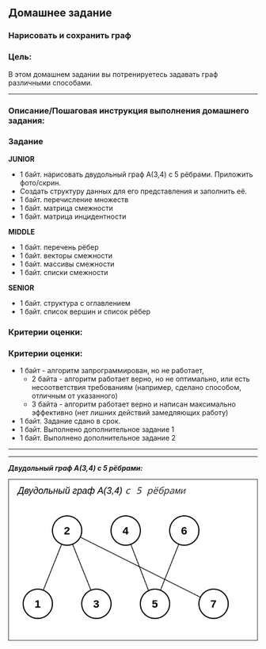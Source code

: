## Домашнее задание

### Нарисовать и сохранить граф
### Цель:

В этом домашнем задании вы потренируетесь задавать граф различными способами.

<hr>

### Описание/Пошаговая инструкция выполнения домашнего задания:
### Задание

**JUNIOR**<br>
* 1 байт. нарисовать двудольный граф А(3,4) с 5 рёбрами. Приложить фото/скрин.
* Создать структуру данных для его представления и заполнить её.
* 1 байт. перечисление множеств
* 1 байт. матрица смежности
* 1 байт. матрица инцидентности

**MIDDLE**<br>
* 1 байт. перечень рёбер
* 1 байт. векторы смежности
* 1 байт. массивы смежности
* 1 байт. списки смежности

**SENIOR**
* 1 байт. структура с оглавлением
* 1 байт. список вершин и список рёбер

### Критерии оценки:

### Критерии оценки:
* 1 байт - алгоритм запрограммирован, но не работает, 
  * 2 байта - алгоритм работает верно, но не оптимально, или есть несоответствия требованиям (например, сделано способом, отличным от указанного) 
  * 3 байта - алгоритм работает верно и написан максимально эффективно (нет лишних действий замедляющих работу)
* 1 байт. Задание сдано в срок.
* 1 байт. Выполнено дополнительное задание 1
* 1 байт. Выполнено дополнительное задание 2

<hr>
<hr>

**_Двудольный граф А(3,4) с 5 рёбрами:_**

![](picture/Bigraph_A_3_4_5.png)
